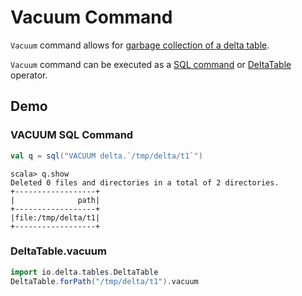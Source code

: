 # Vacuum Command

`Vacuum` command allows for [garbage collection of a delta table](VacuumCommand.md#gc).

`Vacuum` command can be executed as a [SQL command](../../sql/index.md#VACUUM) or [DeltaTable](../../DeltaTable.md#vacuum) operator.

## Demo

### VACUUM SQL Command

```scala
val q = sql("VACUUM delta.`/tmp/delta/t1`")
```

```text
scala> q.show
Deleted 0 files and directories in a total of 2 directories.
+------------------+
|              path|
+------------------+
|file:/tmp/delta/t1|
+------------------+
```

### DeltaTable.vacuum

```scala
import io.delta.tables.DeltaTable
DeltaTable.forPath("/tmp/delta/t1").vacuum
```

